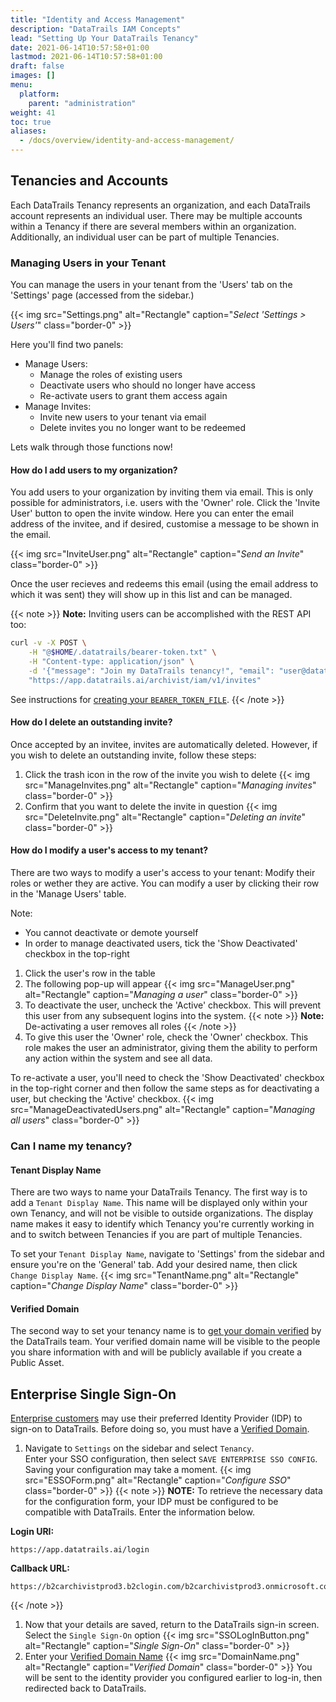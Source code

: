 ```yaml
---
title: "Identity and Access Management"
description: "DataTrails IAM Concepts"
lead: "Setting Up Your DataTrails Tenancy"
date: 2021-06-14T10:57:58+01:00
lastmod: 2021-06-14T10:57:58+01:00
draft: false
images: []
menu: 
  platform:
    parent: "administration"
weight: 41
toc: true
aliases: 
  - /docs/overview/identity-and-access-management/
---
```


## Tenancies and Accounts

Each DataTrails Tenancy represents an organization, and each DataTrails account represents an individual user.
There may be multiple accounts within a Tenancy if there are several members within an organization.
Additionally, an individual user can be part of multiple Tenancies.

### Managing Users in your Tenant

You can manage the users in your tenant from the 'Users' tab on the 'Settings' page (accessed from
the sidebar.)

{{< img src="Settings.png" alt="Rectangle" caption="<em>Select 'Settings > Users'</em>" class="border-0" >}}

Here you'll find two panels:
- Manage Users: 
  - Manage the roles of existing users
  - Deactivate users who should no longer have access
  - Re-activate users to grant them access again
- Manage Invites:
  - Invite new users to your tenant via email
  - Delete invites you no longer want to be redeemed

Lets walk through those functions now!

#### How do I add users to my organization?
You add users to your organization by inviting them via email. This is only possible for administrators, 
i.e. users with the 'Owner' role. Click the 'Invite User' button to open
the invite window. Here you can enter the email address of the invitee, and if desired, customise
a message to be shown in the email.

{{< img src="InviteUser.png" alt="Rectangle" caption="<em>Send an Invite</em>" class="border-0" >}}

Once the user recieves and redeems this email (using the email address to which it was sent) they
will show up in this list and can be managed.

{{< note >}}
**Note:** Inviting users can be accomplished with the REST API too:
```bash
curl -v -X POST \
    -H "@$HOME/.datatrails/bearer-token.txt" \
    -H "Content-type: application/json" \
    -d '{"message": "Join my DataTrails tenancy!", "email": "user@datatrails.ai"}' \
    "https://app.datatrails.ai/archivist/iam/v1/invites"
```

See instructions for [creating your `BEARER_TOKEN_FILE`](/developers/developer-patterns/getting-access-tokens-using-app-registrations/).
{{< /note >}}

#### How do I delete an outstanding invite?
Once accepted by an invitee, invites are automatically deleted. However, if you wish to delete an 
outstanding invite, follow these steps:

1. Click the trash icon in the row of the invite you wish to delete
{{< img src="ManageInvites.png" alt="Rectangle" caption="<em>Managing invites</em>" class="border-0" >}}
2. Confirm that you want to delete the invite in question
{{< img src="DeleteInvite.png" alt="Rectangle" caption="<em>Deleting an invite</em>" class="border-0" >}}

#### How do I modify a user's access to my tenant?
There are two ways to modify a user's access to your tenant: Modify their roles or wether they are
active. You can modify a user by clicking their row in the 'Manage Users' table.

Note:
- You cannot deactivate or demote yourself
- In order to manage deactivated users, tick the 'Show Deactivated' checkbox in the top-right

1. Click the user's row in the table
2. The following pop-up will appear
{{< img src="ManageUser.png" alt="Rectangle" caption="<em>Managing a user</em>" class="border-0" >}}
3. To deactivate the user, uncheck the 'Active' checkbox. This will prevent this user
   from any subsequent logins into the system.
   {{< note >}}
   **Note:** De-activating a user removes all roles
   {{< /note >}}
4. To give this user the 'Owner' role, check the 'Owner' checkbox. This role makes the user an 
   administrator, giving them the ability to perform any action within the system and see all data.

To re-activate a user, you'll need to check the 'Show Deactivated' checkbox in the top-right corner
and then follow the same steps as for deactivating a user, but checking the 'Active' checkbox.
{{< img src="ManageDeactivatedUsers.png" alt="Rectangle" caption="<em>Managing all users</em>" class="border-0" >}}


### Can I name my tenancy?

#### Tenant Display Name

There are two ways to name your DataTrails Tenancy. The first way is to add a `Tenant Display Name`. This name will be displayed only within your own Tenancy, and will not be visible to outside organizations. The display name makes it easy to identify which Tenancy you're currently working in and to switch between Tenancies if you are part of multiple Tenancies.

To set your `Tenant Display Name`, navigate to 'Settings' from the sidebar and ensure you're on the 
'General' tab. Add your desired name, then click `Change Display Name`.
{{< img src="TenantName.png" alt="Rectangle" caption="<em>Change Display Name</em>" class="border-0" >}}

#### Verified Domain

The second way to set your tenancy name is to [get your domain verified](/platform/administration/verified-domain/) by the DataTrails team. Your verified domain name will be visible to the people you share information with and will be publicly available if you create a Public Asset.

## Enterprise Single Sign-On

[Enterprise customers](https://www.datatrails.ai/pricing/) may use their preferred Identity Provider (IDP) to sign-on to DataTrails. Before doing so, you must have a [Verified Domain](/platform/administration/verified-domain/).

1. Navigate to `Settings` on the sidebar and select `Tenancy`.  
  Enter your SSO configuration, then select `SAVE ENTERPRISE SSO CONFIG`. Saving your configuration may take a moment.
  {{< img src="ESSOForm.png" alt="Rectangle" caption="<em>Configure SSO</em>" class="border-0" >}}
  {{< note >}}
  **NOTE:** To retrieve the necessary data for the configuration form, your IDP must be configured to be compatible with DataTrails. Enter the information below.

  **Login URI:**

  ```http
  https://app.datatrails.ai/login
  ```

  **Callback URL:**

  ```http
  https://b2carchivistprod3.b2clogin.com/b2carchivistprod3.onmicrosoft.com/oauth2/authresp
  ```

  {{< /note >}}

1. Now that your details are saved, return to the DataTrails sign-in screen. Select the `Single Sign-On` option
{{< img src="SSOLogInButton.png" alt="Rectangle" caption="<em>Single Sign-On</em>" class="border-0" >}}
1. Enter your [Verified Domain Name](/platform/overview/identity-and-access-management/#verified-domain)
{{< img src="DomainName.png" alt="Rectangle" caption="<em>Verified Domain</em>" class="border-0" >}}
You will be sent to the identity provider you configured earlier to log-in, then redirected back to DataTrails.
